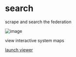 # search
scrape and search the federation

![image](https://cloud.githubusercontent.com/assets/12127/8768128/7b63bf46-2e29-11e5-8d47-a6df8396d8c9.png)

view interactive system maps

[launch viewer](http://search.dojo.fed.wiki/assets/pages/solo-super-collaborator/README.html?read=https://raw.githubusercontent.com/WardCunningham/search/master/README.graph.jsonl)
